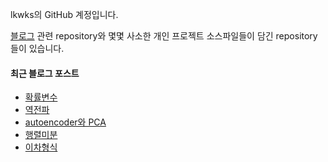 lkwks의 GitHub 계정입니다.

[블로그](https://lkwks.github.io) 관련 repository와 몇몇 사소한 개인 프로젝트 소스파일들이 담긴 repository들이 있습니다.


#### 최근 블로그 포스트
<!-- BLOG-POST-LIST:START -->
- [확률변수](https://lkwks.github.io/%EC%88%98%ED%95%99/2022/01/23/%ED%99%95%EB%A5%A0%EB%B3%80%EC%88%98.html)
- [역전파](https://lkwks.github.io/ai/2022/01/18/%EC%97%AD%EC%A0%84%ED%8C%8C.html)
- [autoencoder와 PCA](https://lkwks.github.io/%EC%88%98%ED%95%99/2022/01/17/autoencoder%EC%99%80-pca.html)
- [행렬미분](https://lkwks.github.io/%EC%88%98%ED%95%99/2022/01/16/%ED%96%89%EB%A0%AC%EB%AF%B8%EB%B6%84.html)
- [이차형식](https://lkwks.github.io/%EC%88%98%ED%95%99/2022/01/16/%EC%9D%B4%EC%B0%A8%ED%98%95%EC%8B%9D.html)
<!-- BLOG-POST-LIST:END -->
  
<!--![Top Langs](https://github-readme-stats.vercel.app/api/top-langs/?username=lkwks)-->
